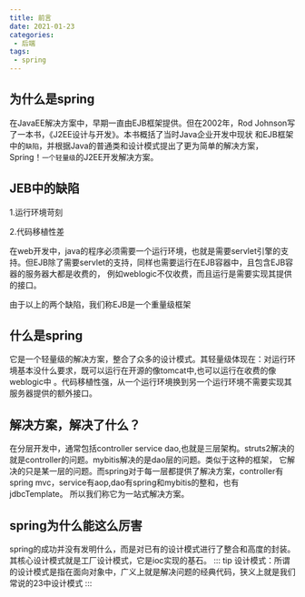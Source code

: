 ```yaml
---
title: 前言
date: 2021-01-23
categories:
 - 后端
tags:
 - spring
---
```

## 为什么是spring
在JavaEE解决方案中，早期一直由EJB框架提供。但在2002年，Rod Johnson写了一本书，《J2EE设计与开发》。本书概括了当时Java企业开发中现状
和EJB框架中的`缺陷`，并根据Java的普通类和设计模式提出了更为简单的解决方案，Spring！`一个轻量级`的J2EE开发解决方案。
## JEB中的缺陷
1.运行环境苛刻

2.代码移植性差

在web开发中，java的程序必须需要一个运行环境，也就是需要servlet引擎的支持。但EJB除了需要servlet的支持，同样也需要运行在EJB容器中，且包含EJB容器的服务器大都是收费的，
例如weblogic不仅收费，而且运行是需要实现其提供的接口。

由于以上的两个缺陷，我们称EJB是一个重量级框架
## 什么是spring
它是一个轻量级的解决方案，整合了众多的设计模式。其轻量级体现在：对运行环境基本没什么要求，既可以运行在开源的像tomcat中,也可以运行在收费的像weblogic中
。代码移植性强，从一个运行环境换到另一个运行环境不需要实现其服务器提供的额外接口。
## 解决方案，解决了什么？
在分层开发中，通常包括controller service dao,也就是三层架构。struts2解决的就是controller的问题。mybitis解决的是dao层的问题。类似于这种的框架，
它解决的只是某一层的问题。而spring对于每一层都提供了解决方案，controller有spring mvc，service有aop,dao有spring和mybitis的整和，也有jdbcTemplate。
所以我们称它为一站式解决方案。
## spring为什么能这么厉害
spring的成功并没有发明什么，而是对已有的设计模式进行了整合和高度的封装。其核心设计模式就是工厂设计模式，它是ioc实现的基石。
::: tip
设计模式：所谓的设计模式是指在面向对象中，广义上就是解决问题的经典代码，狭义上就是我们常说的23中设计模式
:::